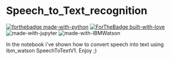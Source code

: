 # Speech_to_Text_recognition

[![forthebadge made-with-python](http://ForTheBadge.com/images/badges/made-with-python.svg)](https://www.python.org/)
[![ForTheBadge built-with-love](http://ForTheBadge.com/images/badges/built-with-love.svg)](http://kambojtarun.pythonanywhere.com/)<br>
![made-with-jupyter](https://img.shields.io/badge/jupyter-6.0-ff7a05?style=for-the-badge&logo=Jupyter)
![made-with-IBMWatson](https://img.shields.io/badge/Watson--3a35db?style=for-the-badge&logo=IBM)

In the notebook i've shown how to convert speech into text using ibm_watson SpeechToTextV1. Enjoy ;)
